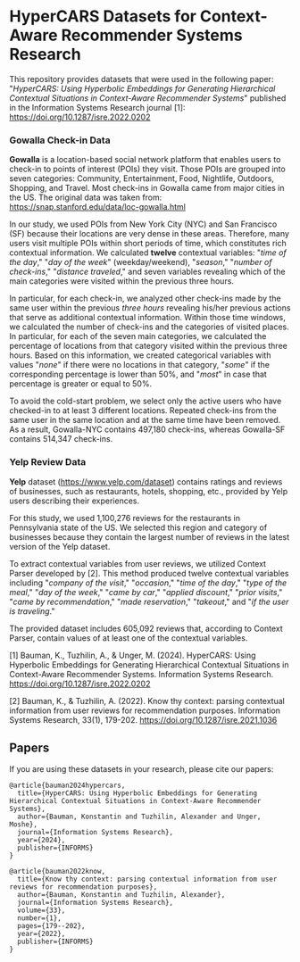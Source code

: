 # HyperCARS Datasets for Context-Aware Recommender Systems Research

This repository provides datasets that were used in the following paper:
"_HyperCARS: Using Hyperbolic Embeddings for Generating Hierarchical Contextual Situations in Context-Aware Recommender Systems_"
published in the Information Systems Research journal [1]: https://doi.org/10.1287/isre.2022.0202


### Gowalla Check-in Data

**Gowalla** is a location-based social network platform that enables users to check-in to points of interest (POIs) they visit. Those POIs are grouped into seven categories: Community, Entertainment, Food, Nightlife, Outdoors, Shopping, and Travel. 
Most check-ins in Gowalla came from major cities in the US. The original data was taken from: https://snap.stanford.edu/data/loc-gowalla.html

In our study, we used POIs from New York City (NYC) and San Francisco (SF) because their locations are very dense in these areas. Therefore, many users visit multiple POIs within short periods of time, which constitutes rich contextual information. We calculated **twelve** contextual variables: "_time of the day_," "_day of the week_" (weekday/weekend), "_season_," "_number of check-ins_," "_distance traveled_," and seven variables revealing which of the main categories were visited within the previous three hours. 

In particular, for each check-in, we analyzed other check-ins made by the same user within the previous _three hours_ revealing his/her previous actions that serve as additional contextual information. Within those time windows, we calculated the number of check-ins and the categories of visited places. In particular, for each of the seven main categories, we calculated the percentage of locations from that category visited within the previous three hours. Based on this information, we created categorical variables with values "_none_" if there were no locations in that category, "_some_" if the corresponding percentage is lower than 50%, and "_most_" in case that percentage is greater or equal to 50%.

To avoid the cold-start problem, we select only the active users who have checked-in to at least 3 different locations. Repeated check-ins from the same user in the same location and at the same time have been removed. 
As a result, Gowalla-NYC contains 497,180 check-ins, whereas Gowalla-SF contains 514,347 check-ins. 


### Yelp Review Data

**Yelp** dataset (https://www.yelp.com/dataset) contains ratings and reviews of businesses, such as restaurants, hotels, shopping, etc., provided by Yelp users describing their experiences. 

For this study, we used 1,100,276 reviews for the restaurants in Pennsylvania state of the US. We selected this region and category of businesses because they contain the largest number of reviews in the latest version of the Yelp dataset.

To extract contextual variables from user reviews, we utilized Context Parser developed by [2]. This method produced twelve contextual variables including 
"_company of the visit_," "_occasion_," "_time of the day_," "_type of the meal_," "_day of the week_," "_came by car_," "_applied discount_," "_prior visits_," "_came by recommendation_," "_made reservation_," "_takeout_," and "_if the user is traveling_." 

The provided dataset includes 605,092 reviews that, according to Context Parser, contain values of at least one of the contextual variables. 


[1] Bauman, K., Tuzhilin, A., & Unger, M. (2024). HyperCARS: Using Hyperbolic Embeddings for Generating Hierarchical Contextual Situations in Context-Aware Recommender Systems. Information Systems Research. https://doi.org/10.1287/isre.2022.0202

[2] Bauman, K., & Tuzhilin, A. (2022). Know thy context: parsing contextual information from user reviews for recommendation purposes. Information Systems Research, 33(1), 179-202. https://doi.org/10.1287/isre.2021.1036


## Papers

If you are using these datasets in your research, please cite our papers: 

```
@article{bauman2024hypercars,
  title={HyperCARS: Using Hyperbolic Embeddings for Generating Hierarchical Contextual Situations in Context-Aware Recommender Systems},
  author={Bauman, Konstantin and Tuzhilin, Alexander and Unger, Moshe},
  journal={Information Systems Research},
  year={2024},
  publisher={INFORMS}
}
```

```
@article{bauman2022know,
  title={Know thy context: parsing contextual information from user reviews for recommendation purposes},
  author={Bauman, Konstantin and Tuzhilin, Alexander},
  journal={Information Systems Research},
  volume={33},
  number={1},
  pages={179--202},
  year={2022},
  publisher={INFORMS}
}
```

